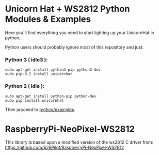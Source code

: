 Unicorn Hat + WS2812 Python Modules & Examples
==============================================

Here you'll find everything you need to start lighting up your UnicornHat in python.

Python users should probably ignore most of this repository and just:

### Python 3 ( idle3 ):

    sudo apt-get install python3-pip python3-dev
    sudo pip-3.2 install unicornhat

### Python 2 ( idle ):

    sudo apt-get install python-pip python-dev
    sudo pip install unicornhat

Then proceed to [python/examples](python/examples).


RaspberryPi-NeoPixel-WS2812
===========================

This library is based upon a modified version of the ws2812 C driver from: https://github.com/626Pilot/RaspberryPi-NeoPixel-WS2812
